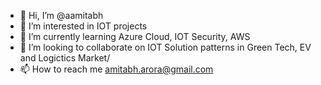 - 👋 Hi, I’m @aamitabh
- 👀 I’m interested in IOT projects
- 🌱 I’m currently learning Azure Cloud, IOT Security, AWS
- 💞️ I’m looking to collaborate on IOT Solution patterns in Green Tech, EV and Logictics Market/
- 📫 How to reach me amitabh.arora@gmail.com

<!---
aamitabh/aamitabh is a ✨ special ✨ repository because its `README.md` (this file) appears on your GitHub profile.
You can click the Preview link to take a look at your changes.
--->
